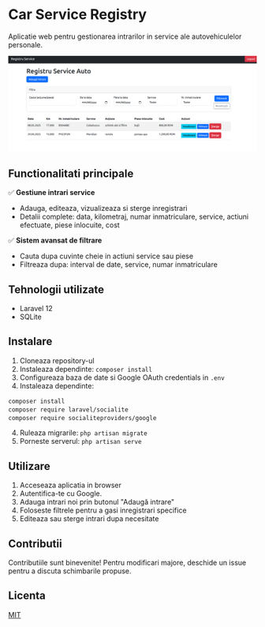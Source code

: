 # Car Service Registry

Aplicatie web pentru gestionarea intrarilor in service ale autovehiculelor personale.


![registru.png](registru.png)

## Functionalitati principale

✅ **Gestiune intrari service**  
- Adauga, editeaza, vizualizeaza si sterge inregistrari  
- Detalii complete: data, kilometraj, numar inmatriculare, service, actiuni efectuate, piese inlocuite, cost  

✅ **Sistem avansat de filtrare**  
- Cauta dupa cuvinte cheie in actiuni service sau piese  
- Filtreaza dupa: interval de date, service, numar inmatriculare  

## Tehnologii utilizate

- Laravel 12
- SQLite

## Instalare

1. Cloneaza repository-ul
2. Instaleaza dependinte: `composer install`
3. Configureaza baza de date si Google OAuth credentials in `.env`
4. Instaleaza dependinte:
```bash
composer install
composer require laravel/socialite
composer require socialiteproviders/google

```
4. Ruleaza migrarile: `php artisan migrate`
5. Porneste serverul: `php artisan serve`

## Utilizare

1. Acceseaza aplicatia in browser
2. Autentifica-te cu Google.
3. Adauga intrari noi prin butonul "Adaugă intrare"
4. Foloseste filtrele pentru a gasi inregistrari specifice
5. Editeaza sau sterge intrari dupa necesitate

## Contributii

Contributiile sunt binevenite! Pentru modificari majore, deschide un issue pentru a discuta schimbarile propuse.


## Licenta

[MIT](https://choosealicense.com/licenses/mit/)